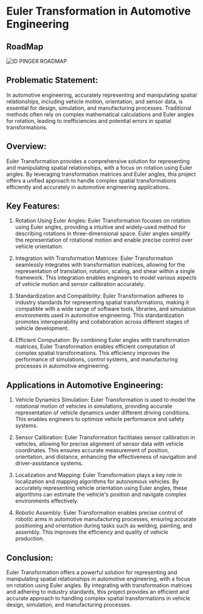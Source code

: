 # Euler Transformation in Automotive Engineering 

## RoadMap
![ID PINGER ROADMAP](EulerRotation.PNG)

 

## Problematic Statement: 

In automotive engineering, accurately representing and manipulating spatial relationships, including vehicle motion, orientation, and sensor data, is essential for design, simulation, and manufacturing processes. Traditional methods often rely on complex mathematical calculations and Euler angles for rotation, leading to inefficiencies and potential errors in spatial transformations. 
  

## Overview: 

Euler Transformation provides a comprehensive solution for representing and manipulating spatial relationships, with a focus on rotation using Euler angles. By leveraging transformation matrices and Euler angles, this project offers a unified approach to handle complex spatial transformations efficiently and accurately in automotive engineering applications. 

  

## Key Features: 

1. Rotation Using Euler Angles: Euler Transformation focuses on rotation using Euler angles, providing a intuitive and widely-used method for describing rotations in three-dimensional space. Euler angles simplify the representation of rotational motion and enable precise control over vehicle orientation. 

  

2. Integration with Transformation Matrices: Euler Transformation seamlessly integrates with transformation matrices, allowing for the representation of translation, rotation, scaling, and shear within a single framework. This integration enables engineers to model various aspects of vehicle motion and sensor calibration accurately. 

  

3. Standardization and Compatibility: Euler Transformation adheres to industry standards for representing spatial transformations, making it compatible with a wide range of software tools, libraries, and simulation environments used in automotive engineering. This standardization promotes interoperability and collaboration across different stages of vehicle development. 

  

4. Efficient Computation: By combining Euler angles with transformation matrices, Euler Transformation enables efficient computation of complex spatial transformations. This efficiency improves the performance of simulations, control systems, and manufacturing processes in automotive engineering. 

  

## Applications in Automotive Engineering: 

1. Vehicle Dynamics Simulation: Euler Transformation is used to model the rotational motion of vehicles in simulations, providing accurate representation of vehicle dynamics under different driving conditions. This enables engineers to optimize vehicle performance and safety systems. 

  

2. Sensor Calibration: Euler Transformation facilitates sensor calibration in vehicles, allowing for precise alignment of sensor data with vehicle coordinates. This ensures accurate measurement of position, orientation, and distance, enhancing the effectiveness of navigation and driver-assistance systems. 

  

3. Localization and Mapping: Euler Transformation plays a key role in localization and mapping algorithms for autonomous vehicles. By accurately representing vehicle orientation using Euler angles, these algorithms can estimate the vehicle's position and navigate complex environments effectively. 

  

4. Robotic Assembly: Euler Transformation enables precise control of robotic arms in automotive manufacturing processes, ensuring accurate positioning and orientation during tasks such as welding, painting, and assembly. This improves the efficiency and quality of vehicle production. 

  

## Conclusion: 

Euler Transformation offers a powerful solution for representing and manipulating spatial relationships in automotive engineering, with a focus on rotation using Euler angles. By integrating with transformation matrices and adhering to industry standards, this project provides an efficient and accurate approach to handling complex spatial transformations in vehicle design, simulation, and manufacturing processes. 